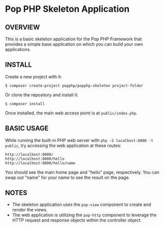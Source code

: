 Pop PHP Skeleton Application
============================

OVERVIEW
--------

This is a basic skeleton application for the Pop PHP Framework that provides a simple base
application on which you can build your own applications.

INSTALL
-------

Create a new project with it:

```console
$ composer create-project popphp/popphp-skeleton project-folder
```

Or clone the repository and install it:

```console
$ composer install
```

Once installed, the main web access point is at `public/index.php`.

BASIC USAGE
-----------

While running the built-in PHP web server with `php -S localhost:8000 -t public`,
try accessing the web application at these routes:

    http://localhost:8000/
    http://localhost:8000/hello
    http://localhost:8000/hello/name

You should see the main home page and "hello" page, respectively. You can swap out "name"
for your name to see the result on the page.

NOTES
-----

* The skeleton application uses the `pop-view` component to create and render the views.
* The web application is utilizing the `pop-http` component to leverage the HTTP request and
response objects within the controller object.
